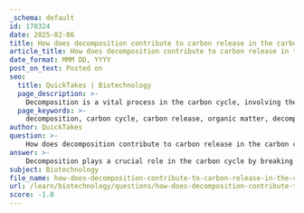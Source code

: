 ```yaml
---
_schema: default
id: 170324
date: 2025-02-06
title: How does decomposition contribute to carbon release in the carbon cycle?
article_title: How does decomposition contribute to carbon release in the carbon cycle?
date_format: MMM DD, YYYY
post_on_text: Posted on
seo:
  title: QuickTakes | Biotechnology
  page_description: >-
    Decomposition is a vital process in the carbon cycle, involving the breakdown of dead organic matter by decomposers like bacteria and fungi, which releases carbon dioxide into the atmosphere and carbon compounds into the soil, thus enhancing nutrient cycling and supporting ecosystem health.
  page_keywords: >-
    decomposition, carbon cycle, carbon release, organic matter, decomposers, bacteria, fungi, recycling of carbon, nutrient cycling, soil fertility, atmospheric carbon levels, ecosystems, photosynthesis, climate stability
author: QuickTakes
question: >-
    How does decomposition contribute to carbon release in the carbon cycle?
answer: >-
    Decomposition plays a crucial role in the carbon cycle by breaking down dead organic matter, which releases carbon back into the environment. This process is primarily carried out by decomposers, such as bacteria and fungi, which break down complex organic materials into simpler substances. \n\nWhen organisms die, their bodies contain carbon in the form of organic compounds. During decomposition, these compounds are metabolized by decomposers, resulting in the release of carbon dioxide (CO2) into the atmosphere and carbon compounds into the soil. This release of carbon is essential for several reasons:\n\n1. **Recycling of Carbon**: Decomposition recycles carbon, making it available for new life forms. The carbon released into the soil can be taken up by plants, which use it during photosynthesis to create organic matter.\n\n2. **Nutrient Cycling**: Along with carbon, decomposition also releases essential nutrients back into the soil, enhancing soil fertility and supporting plant growth. This nutrient cycling is vital for maintaining healthy ecosystems.\n\n3. **Atmospheric Carbon Levels**: The carbon released during decomposition contributes to the overall carbon balance in the atmosphere. It is a natural process that helps regulate atmospheric CO2 levels, which is critical for climate stability.\n\n4. **Impact on Ecosystems**: Different ecosystems experience varying rates of decomposition based on factors such as temperature, moisture, and biodiversity. For instance, tropical rainforests, with their warm and moist conditions, have high rates of decomposition compared to deserts, where decomposition is slower due to arid conditions.\n\nIn summary, decomposition is a key process in the carbon cycle that not only releases carbon back into the atmosphere and soil but also supports the recycling of nutrients, thereby sustaining life and maintaining ecosystem health.
subject: Biotechnology
file_name: how-does-decomposition-contribute-to-carbon-release-in-the-carbon-cycle.md
url: /learn/biotechnology/questions/how-does-decomposition-contribute-to-carbon-release-in-the-carbon-cycle
score: -1.0
---
```


&nbsp;